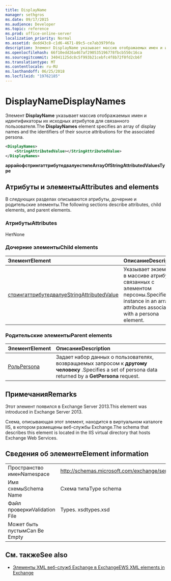 ```yaml
---
title: DisplayName
manager: sethgros
ms.date: 09/17/2015
ms.audience: Developer
ms.topic: reference
ms.prod: office-online-server
localization_priority: Normal
ms.assetid: dedd43c8-c1d6-4671-89c5-ce7ab3979fda
description: Элемент DisplayName указывает массив отображаемых имен и идентификаторы их исходных атрибутов для связанного пользователя.
ms.openlocfilehash: 66f10edd26a467af290535196778fbcb550c16ca
ms.sourcegitcommit: 34041125dc8c5f993b21cebfc4f8b72f0fd2cb6f
ms.translationtype: MT
ms.contentlocale: ru-RU
ms.lasthandoff: 06/25/2018
ms.locfileid: "19762185"
---
```

# <a name="displaynames"></a><span data-ttu-id="93e20-103">DisplayName</span><span class="sxs-lookup"><span data-stu-id="93e20-103">DisplayNames</span></span>

<span data-ttu-id="93e20-104">Элемент **DisplayName** указывает массив отображаемых имен и идентификаторы их исходных атрибутов для связанного пользователя.</span><span class="sxs-lookup"><span data-stu-id="93e20-104">The **DisplayNames** element specifies an array of display names and the identifiers of their source attributions for the associated persona.</span></span> 
  
```xml
<DisplayNames>
    <StringAttributedValue></StringAttributedValue>
</DisplayNames>
```

 <span data-ttu-id="93e20-105">**аррайофстрингаттрибутедвалуестипе**</span><span class="sxs-lookup"><span data-stu-id="93e20-105">**ArrayOfStringAttributedValuesType**</span></span>
## <a name="attributes-and-elements"></a><span data-ttu-id="93e20-106">Атрибуты и элементы</span><span class="sxs-lookup"><span data-stu-id="93e20-106">Attributes and elements</span></span>

<span data-ttu-id="93e20-107">В следующих разделах описываются атрибуты, дочерние и родительские элементы.</span><span class="sxs-lookup"><span data-stu-id="93e20-107">The following sections describe attributes, child elements, and parent elements.</span></span>
  
### <a name="attributes"></a><span data-ttu-id="93e20-108">Атрибуты</span><span class="sxs-lookup"><span data-stu-id="93e20-108">Attributes</span></span>

<span data-ttu-id="93e20-109">Нет</span><span class="sxs-lookup"><span data-stu-id="93e20-109">None</span></span>
  
### <a name="child-elements"></a><span data-ttu-id="93e20-110">Дочерние элементы</span><span class="sxs-lookup"><span data-stu-id="93e20-110">Child elements</span></span>

|<span data-ttu-id="93e20-111">**Элемент**</span><span class="sxs-lookup"><span data-stu-id="93e20-111">**Element**</span></span>|<span data-ttu-id="93e20-112">**Описание**</span><span class="sxs-lookup"><span data-stu-id="93e20-112">**Description**</span></span>|
|:-----|:-----|
|[<span data-ttu-id="93e20-113">стрингаттрибутедвалуе</span><span class="sxs-lookup"><span data-stu-id="93e20-113">StringAttributedValue</span></span>](stringattributedvalue.md) <br/> |<span data-ttu-id="93e20-114">Указывает экземпляр в массиве атрибутов, связанных с элементом персоны.</span><span class="sxs-lookup"><span data-stu-id="93e20-114">Specifies an instance in an array of attributes associated with a persona element.</span></span>  <br/> |
   
### <a name="parent-elements"></a><span data-ttu-id="93e20-115">Родительские элементы</span><span class="sxs-lookup"><span data-stu-id="93e20-115">Parent elements</span></span>

|<span data-ttu-id="93e20-116">**Элемент**</span><span class="sxs-lookup"><span data-stu-id="93e20-116">**Element**</span></span>|<span data-ttu-id="93e20-117">**Описание**</span><span class="sxs-lookup"><span data-stu-id="93e20-117">**Description**</span></span>|
|:-----|:-----|
|[<span data-ttu-id="93e20-118">Роль</span><span class="sxs-lookup"><span data-stu-id="93e20-118">Persona</span></span>](persona.md) <br/> |<span data-ttu-id="93e20-119">Задает набор данных о пользователях, возвращаемых запросом к **другому человеку** .</span><span class="sxs-lookup"><span data-stu-id="93e20-119">Specifies a set of persona data returned by a **GetPersona** request.</span></span>  <br/> |
   
## <a name="remarks"></a><span data-ttu-id="93e20-120">Примечания</span><span class="sxs-lookup"><span data-stu-id="93e20-120">Remarks</span></span>

<span data-ttu-id="93e20-121">Этот элемент появился в Exchange Server 2013.</span><span class="sxs-lookup"><span data-stu-id="93e20-121">This element was introduced in Exchange Server 2013.</span></span>
  
<span data-ttu-id="93e20-122">Схема, описывающая этот элемент, находится в виртуальном каталоге IIS, в котором размещены веб-службы Exchange.</span><span class="sxs-lookup"><span data-stu-id="93e20-122">The schema that describes this element is located in the IIS virtual directory that hosts Exchange Web Services.</span></span>
  
## <a name="element-information"></a><span data-ttu-id="93e20-123">Сведения об элементе</span><span class="sxs-lookup"><span data-stu-id="93e20-123">Element information</span></span>

|||
|:-----|:-----|
|<span data-ttu-id="93e20-124">Пространство имен</span><span class="sxs-lookup"><span data-stu-id="93e20-124">Namespace</span></span>  <br/> |http://schemas.microsoft.com/exchange/services/2006/types  <br/> |
|<span data-ttu-id="93e20-125">Имя схемы</span><span class="sxs-lookup"><span data-stu-id="93e20-125">Schema Name</span></span>  <br/> |<span data-ttu-id="93e20-126">Схема типа</span><span class="sxs-lookup"><span data-stu-id="93e20-126">Type schema</span></span>  <br/> |
|<span data-ttu-id="93e20-127">Файл проверки</span><span class="sxs-lookup"><span data-stu-id="93e20-127">Validation File</span></span>  <br/> |<span data-ttu-id="93e20-128">Types. xsd</span><span class="sxs-lookup"><span data-stu-id="93e20-128">types.xsd</span></span>  <br/> |
|<span data-ttu-id="93e20-129">Может быть пустым</span><span class="sxs-lookup"><span data-stu-id="93e20-129">Can Be Empty</span></span>  <br/> ||
   
## <a name="see-also"></a><span data-ttu-id="93e20-130">См. также</span><span class="sxs-lookup"><span data-stu-id="93e20-130">See also</span></span>

- [<span data-ttu-id="93e20-131">Элементы XML веб-служб Exchange в Exchange</span><span class="sxs-lookup"><span data-stu-id="93e20-131">EWS XML elements in Exchange</span></span>](ews-xml-elements-in-exchange.md)

